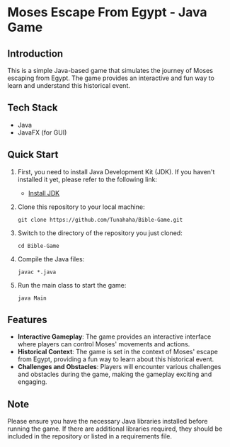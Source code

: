 # Moses Escape From Egypt - Java Game

## Introduction
This is a simple Java-based game that simulates the journey of Moses escaping from Egypt. The game provides an interactive and fun way to learn and understand this historical event.

## Tech Stack
- Java
- JavaFX (for GUI)

## Quick Start
1. First, you need to install Java Development Kit (JDK). If you haven't installed it yet, please refer to the following link:
   - [Install JDK](https://www.oracle.com/java/technologies/javase-jdk11-downloads.html)
   
2. Clone this repository to your local machine:
    ```
    git clone https://github.com/Tunahaha/Bible-Game.git
    ```
    
3. Switch to the directory of the repository you just cloned:
    ```
    cd Bible-Game
    ```
    
4. Compile the Java files:
    ```
    javac *.java
    ```
    
5. Run the main class to start the game:
    ```
    java Main
    ```
    
## Features
- **Interactive Gameplay**: The game provides an interactive interface where players can control Moses' movements and actions.
- **Historical Context**: The game is set in the context of Moses' escape from Egypt, providing a fun way to learn about this historical event.
- **Challenges and Obstacles**: Players will encounter various challenges and obstacles during the game, making the gameplay exciting and engaging.

## Note
Please ensure you have the necessary Java libraries installed before running the game. If there are additional libraries required, they should be included in the repository or listed in a requirements file.
